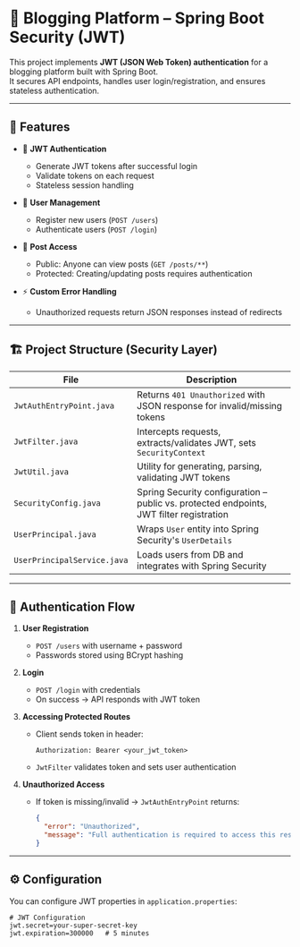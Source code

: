 # 📝 Blogging Platform – Spring Boot Security (JWT)

This project implements **JWT (JSON Web Token) authentication** for a blogging platform built with Spring Boot.  
It secures API endpoints, handles user login/registration, and ensures stateless authentication.

---

## 🚀 Features

- 🔐 **JWT Authentication**
    - Generate JWT tokens after successful login
    - Validate tokens on each request
    - Stateless session handling

- 👤 **User Management**
    - Register new users (`POST /users`)
    - Authenticate users (`POST /login`)

- 📄 **Post Access**
    - Public: Anyone can view posts (`GET /posts/**`)
    - Protected: Creating/updating posts requires authentication

- ⚡ **Custom Error Handling**
    - Unauthorized requests return JSON responses instead of redirects

---

## 🏗️ Project Structure (Security Layer)

| File | Description |
|------|-------------|
| `JwtAuthEntryPoint.java` | Returns `401 Unauthorized` with JSON response for invalid/missing tokens |
| `JwtFilter.java` | Intercepts requests, extracts/validates JWT, sets `SecurityContext` |
| `JwtUtil.java` | Utility for generating, parsing, validating JWT tokens |
| `SecurityConfig.java` | Spring Security configuration – public vs. protected endpoints, JWT filter registration |
| `UserPrincipal.java` | Wraps `User` entity into Spring Security's `UserDetails` |
| `UserPrincipalService.java` | Loads users from DB and integrates with Spring Security |

---

## 🔑 Authentication Flow

1. **User Registration**
    - `POST /users` with username + password
    - Passwords stored using BCrypt hashing

2. **Login**
    - `POST /login` with credentials
    - On success → API responds with JWT token

3. **Accessing Protected Routes**
    - Client sends token in header:
      ```
      Authorization: Bearer <your_jwt_token>
      ```  
    - `JwtFilter` validates token and sets user authentication

4. **Unauthorized Access**
    - If token is missing/invalid → `JwtAuthEntryPoint` returns:
      ```json
      {
        "error": "Unauthorized",
        "message": "Full authentication is required to access this resource"
      }
      ```

---

## ⚙️ Configuration

You can configure JWT properties in `application.properties`:

```properties
# JWT Configuration
jwt.secret=your-super-secret-key
jwt.expiration=300000   # 5 minutes
